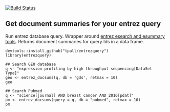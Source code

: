 
[![Build Status](https://travis-ci.org/tpall/entrezquery.svg?branch=master)](https://travis-ci.org/tpall/entrezquery)

## Get document summaries for your entrez query 

Run entrez database query. 
Wrapper around [entrez esearch and esummary tools](https://www.ncbi.nlm.nih.gov/books/NBK25500/#chapter1.Downloading_Document_Summaries). 
Returns document summaries for query Ids in a data frame.

```{r }
devtools::install_github("tpall/entrezquery")
library(entrezquery)

## Search GEO database
q <- "expression profiling by high throughput sequencing[DataSet Type]"
geo <- entrez_docsums(q, db = 'gds', retmax = 10)
geo

## Search Pubmed
q <- "science[journal] AND breast cancer AND 2016[pdat]"
pm <- entrez_docsums(query = q, db = "pubmed", retmax = 10)
pm
```
